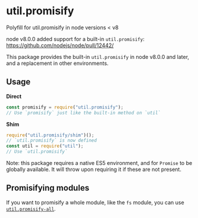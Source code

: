 # util.promisify

Polyfill for util.promisify in node versions &lt; v8

node v8.0.0 added support for a built-in `util.promisify`: https://github.com/nodejs/node/pull/12442/

This package provides the built-in `util.promisify` in node v8.0.0 and later, and a replacement in other environments.

## Usage

**Direct**

```js
const promisify = require("util.promisify");
// Use `promisify` just like the built-in method on `util`
```

**Shim**

```js
require("util.promisify/shim")();
// `util.promisify` is now defined
const util = require("util");
// Use `util.promisify`
```

Note: this package requires a native ES5 environment, and for `Promise` to be globally available. It will throw upon requiring it if these are not present.

## Promisifying modules

If you want to promisify a whole module, like the `fs` module, you can use [`util.promisify-all`](https://www.npmjs.com/package/util.promisify-all).
